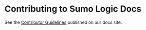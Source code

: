 # Contributing to Sumo Logic Docs

See the [Contributor Guidelines](https://help.sumologic.com/docs/contributing) published on our docs site.
